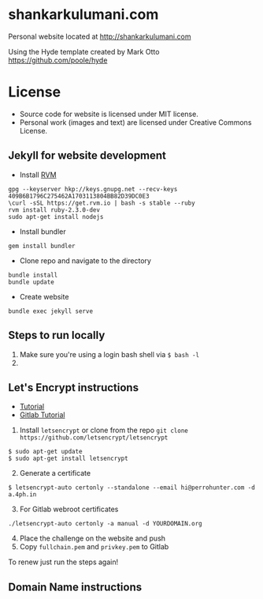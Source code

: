 # shankarkulumani.com
Personal website located at http://shankarkulumani.com

Using the Hyde template created by Mark Otto https://github.com/poole/hyde

# License

- Source code for website is licensed under MIT license.
- Personal work (images and text) are licensed under Creative Commons License.

## Jekyll for website development

* Install [RVM](https://rvm.io/)
~~~
gpg --keyserver hkp://keys.gnupg.net --recv-keys 409B6B1796C275462A1703113804BB82D39DC0E3
\curl -sSL https://get.rvm.io | bash -s stable --ruby
rvm install ruby-2.3.0-dev
sudo apt-get install nodejs
~~~
* Install bundler
~~~
gem install bundler 
~~~
* Clone repo and navigate to the directory
~~~
bundle install
bundle update
~~~
* Create website
~~~
bundle exec jekyll serve
~~~

## Steps to run locally

1. Make sure you're using a login bash shell via `$ bash -l`
2. 

## Let's Encrypt instructions

* [Tutorial](https://michaelgoerz.net/notes/accessing-a-jupyter-notebook-server-through-reverse-port-forwarding.html)
* [Gitlab Tutorial](https://about.gitlab.com/2016/04/11/tutorial-securing-your-gitlab-pages-with-tls-and-letsencrypt/)
1. Install `letsencrypt` or clone from the repo `git clone https://github.com/letsencrypt/letsencrypt` 
~~~
$ sudo apt-get update
$ sudo apt-get install letsencrypt
~~~
2. Generate a certificate
~~~
$ letsencrypt-auto certonly --standalone --email hi@perrohunter.com -d a.4ph.in
~~~
3. For Gitlab webroot certificates
~~~
./letsencrypt-auto certonly -a manual -d YOURDOMAIN.org
~~~
4. Place the challenge on the website and push
5. Copy `fullchain.pem` and `privkey.pem` to Gitlab

To renew just run the steps again!

## Domain Name instructions